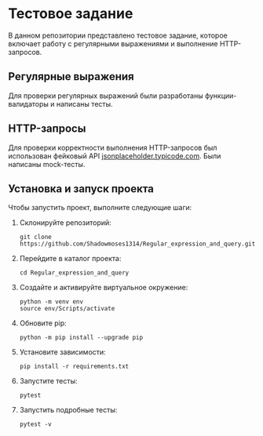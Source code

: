 # Тестовое задание

В данном репозитории представлено тестовое задание, которое включает работу с регулярными выражениями и выполнение HTTP-запросов.

## Регулярные выражения

Для проверки регулярных выражений были разработаны функции-валидаторы и написаны тесты.

## HTTP-запросы

Для проверки корректности выполнения HTTP-запросов был использован фейковый API [jsonplaceholder.typicode.com](https://jsonplaceholder.typicode.com/). Были написаны mock-тесты.

## Установка и запуск проекта

Чтобы запустить проект, выполните следующие шаги:

1. Склонируйте репозиторий:

   ```shell
   git clone https://github.com/Shadowmoses1314/Regular_expression_and_query.git
   ```

2. Перейдите в каталог проекта:

   ```shell
   cd Regular_expression_and_query
   ```

3. Создайте и активируйте виртуальное окружение:

   ```shell
   python -m venv env
   source env/Scripts/activate
   ```

4. Обновите pip:

   ```shell
   python -m pip install --upgrade pip
   ```

5. Установите зависимости:

   ```shell
   pip install -r requirements.txt
   ```

6. Запустите тесты:

   ```shell
   pytest
   ```

7. Запустить подробные тесты:

   ```shell
   pytest -v
   ```
